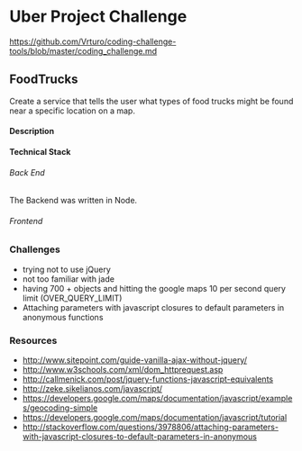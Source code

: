 # Uber Project Challenge
https://github.com/Vrturo/coding-challenge-tools/blob/master/coding_challenge.md

## FoodTrucks
Create a service that tells the user what types of food trucks might be found near a specific location on a map.

#### Description

#### Technical Stack

###### Back End

The Backend was written in Node.

###### Frontend


### Challenges
- trying not to use jQuery
- not too familiar with jade
- having 700 + objects and hitting the google maps 10 per second query limit (OVER_QUERY_LIMIT)
- Attaching parameters with javascript closures to default parameters in anonymous functions

### Resources
- http://www.sitepoint.com/guide-vanilla-ajax-without-jquery/
- http://www.w3schools.com/xml/dom_httprequest.asp
- http://callmenick.com/post/jquery-functions-javascript-equivalents
- http://zeke.sikelianos.com/javascript/
- https://developers.google.com/maps/documentation/javascript/examples/geocoding-simple
- https://developers.google.com/maps/documentation/javascript/tutorial
- http://stackoverflow.com/questions/3978806/attaching-parameters-with-javascript-closures-to-default-parameters-in-anonymous

